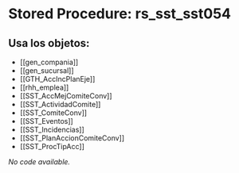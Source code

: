 # Stored Procedure: rs_sst_sst054

## Usa los objetos:
- [[gen_compania]]
- [[gen_sucursal]]
- [[GTH_AccIncPlanEje]]
- [[rhh_emplea]]
- [[SST_AccMejComiteConv]]
- [[SST_ActividadComite]]
- [[SST_ComiteConv]]
- [[SST_Eventos]]
- [[SST_Incidencias]]
- [[SST_PlanAccionComiteConv]]
- [[SST_ProcTipAcc]]

*No code available.*
